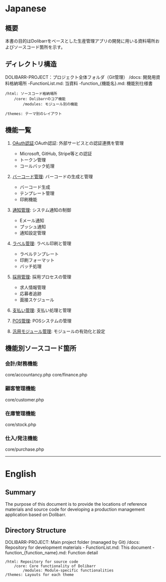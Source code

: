 # Japanese
## 概要
本書の目的はDolibarrをベースとした生産管理アプリの開発に用いる資料場所およびソースコード箇所を示す。

## ディレクトリ構造
  DOLIBARR-PROJECT：プロジェクト全体フォルダ（Git管理）
    /docs: 開発用資料格納場所
        -FunctionList.md: 当資料
        -function_{機能名}.md: 機能別仕様書

    /html: ソースコード格納場所
        /core: Dolibarrのコア機能
            /modules: モジュール別の機能

    /themes: テーマ別のレイアウト


## 機能一覧
1. [OAuth認証](function_OAuthVerification.md):OAuth認証: 外部サービスとの認証連携を管理
   - Microsoft, GitHub, Stripe等との認証
   - トークン管理
   - コールバック処理

2. [バーコード管理](function_BarcodeManagement.md): バーコードの生成と管理
   - バーコード生成
   - テンプレート管理
   - 印刷機能

3. [通知管理](function_Notification.md): システム通知の制御
   - Eメール通知
   - プッシュ通知
   - 通知設定管理

4. [ラベル管理](function_LabelManagement.md): ラベル印刷と管理
   - ラベルテンプレート
   - 印刷フォーマット
   - バッチ処理

5. [採用管理](function_Recruitment.md): 採用プロセスの管理
   - 求人情報管理
   - 応募者追跡
   - 面接スケジュール

6. [支払い管理](function_Payment.md): 支払い処理と管理

7. [POS管理](function_PosManagement.md): POSシステムの管理

8. [汎用モジュール管理](function_ModulesManagement.md): モジュールの有効化と設定

## 機能別ソースコード箇所

### 会計/財務機能
core/accountancy.php
core/finance.php

### 顧客管理機能
core/customer.php

### 在庫管理機能
core/stock.php

### 仕入/発注機能
core/purchase.php

------------------------

# English
## Summary
The purpose of this document is to provide the locations of reference materials and source code for developing a production management application based on Dolibarr.

## Directory Structure
DOLIBARR-PROJECT: Main project folder (managed by Git)
    /docs: Repository for development materials
        - FunctionList.md: This document
        - function_{function_name}.md: Function detail 
    
    /html: Repository for source code
        /core: Core functionality of Dolibarr
            /modules: Module-specific functionalities
    /themes: Layouts for each theme

